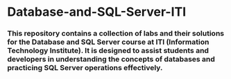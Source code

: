 # Database-and-SQL-Server-ITI
### This repository contains a collection of labs and their solutions for the Database and SQL Server course at ITI (Information Technology Institute). It is designed to assist students and developers in understanding the concepts of databases and practicing SQL Server operations effectively.
